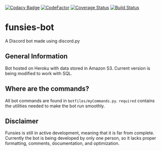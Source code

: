 [![Codacy Badge](https://api.codacy.com/project/badge/Grade/8d2a348a96014c2a90b0f3ab62c0a2d7)](https://app.codacy.com/app/padkinsdev/funsies-bot?utm_source=github.com&utm_medium=referral&utm_content=padkinsdev/funsies-bot&utm_campaign=Badge_Grade_Dashboard)
[![CodeFactor](https://www.codefactor.io/repository/github/padkinsdev/funsies-bot/badge)](https://www.codefactor.io/repository/github/padkinsdev/funsies-bot)
[![Coverage Status](https://coveralls.io/repos/github/padkinsdev/funsies-bot/badge.svg?branch=master)](https://coveralls.io/github/padkinsdev/funsies-bot?branch=master)
[![Build Status](https://travis-ci.org/padkinsdev/funsies-bot.svg?branch=master)](https://travis-ci.org/padkinsdev/funsies-bot)

# funsies-bot
A Discord bot made using discord.py

## General Information
Bot hosted on Heroku with data stored in Amazon S3. Current version is being modified to work with SQL.

## Where are the commands?
All bot commands are found in `botfiles/myCommands.py`. `required` contains the utilities needed to make the bot run smoothly.

## Disclaimer
Funsies is still in active development, meaning that it is far from complete. Currently the bot is being developed by only one person, so it lacks proper formatting, comments, documentation, and optimization.
